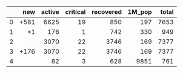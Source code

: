 |    |   new |   active |   critical |   recovered |   1M_pop |   total |
|---:|------:|---------:|-----------:|------------:|---------:|--------:|
|  0 |  +581 |     6625 |         19 |         850 |      197 |    7653 |
|  1 |    +1 |      176 |          1 |         742 |      330 |     949 |
|  2 |       |     3070 |         22 |        3746 |      169 |    7377 |
|  3 |  +176 |     3070 |         22 |        3746 |      169 |    7377 |
|  4 |       |       82 |          3 |         628 |     9851 |     761 |